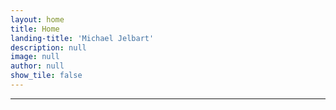 ```yaml
---
layout: home
title: Home
landing-title: 'Michael Jelbart'
description: null
image: null
author: null
show_tile: false
---
```

<!--
Text placed in this section appears down the page.
-->
<hr />

